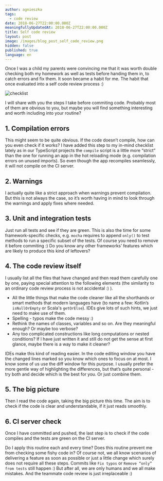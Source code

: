 ```yaml
---
author: agnieszka
tags:
  - code review
date: 2018-06-27T22:00:00.000Z
meaningfullyUpdatedAt: 2018-06-27T22:00:00.000Z
title: Self code review
layout: post
image: /images/blog_post_self_code_review.png
hidden: false
published: true
language: en
---
```

Once I was a child my parents were convincing me that it was worth double checking both my homework as well as tests before handing them in, to catch errors and fix them. It soon became a habit for me. The habit that once evaluated into a self code review process :)

![checklist](../../static/images/self-code-review/image.jpg "")

I will share with you the steps I take before commiting code. Probably most of them are obvious to you, but maybe you will find something interesting and worth including into your routine?

## **1. Compilation errors**

This might seem to be quite obvious. If the code doesn’t compile, how can you even check if it works? I have added this step to my in-mind checklist lately as in our TypeScript projects the `compile` script is a little more “strict” than the one for running an app in the hot reloading mode (e.g. compilation errors on unused imports). So even though the app recompiles seamlessly, it will not compile on the CI server. 

## **2. Warnings**

I actually quite like a strict approach when warnings prevent compilation. But this is not always the case, so it’s worth  having in mind to look through the warnings and apply fixes where needed.

## **3. Unit and integration tests**

Just run all tests and see if they are green. This is also the time for some framework-specific checks, e.g. `mocha` requires to append `only()` to test methods to run a specific subset of the tests. Of course you need to remove it before commiting :) Do you know any other frameworks’ features which are likely to produce this kind of leftovers?

## **4. The code review itself**

I usually list all the files that have changed and then read them carefully one by one, paying special attention to the following elements (the similarity to an ordinary code review process is not accidental :) ).

* All the little things that make the code cleaner like all the shorthands or smart methods that modern languages have (to name a few: Kotlin’s `isNullOrEmpty` or Scala's `getOrElse`). IDEs give lots of such hints, we just need to make use of them.
* Spelling - typos make the code messy :)
* Rethink the names of classes, variables and so on. Are they meaningful enough? Or maybe too verbose?
* Any too complicated constructions like long computations or nested conditions? If I have just written it and still do not get the sense at first glance, maybe there is a way to make it cleaner?

IDEs make this kind of reading easier. In the code editing window you have the changed lines marked so you know which ones to focus on at most. I know some of us use the diff window for this purpose. I usually prefer the more gentle way of highlighting the differences, but that’s quite personal - try both and decide which is the best for you. Or just combine them.

## **5. The big picture**

Then I read the code again, taking the big picture this time. The aim is to check if the code is clear and understandable, if it just reads smoothly.

## **6. CI server check** 

Once I have committed and pushed, the last step is to check if the code compiles and the tests are green on the CI server.

Do I apply this routine each and every time? Does this routine prevent me from checking some fishy code in? Of course not, we all know scenarios of delivering a feature as soon as possible or just a little change which surely does not require all these steps. Commits like `Fix typos` or `Remove “only” from tests` still happen :) But after all, we are only humans and we all make mistakes. And the teammate code review is just irreplaceable :)
